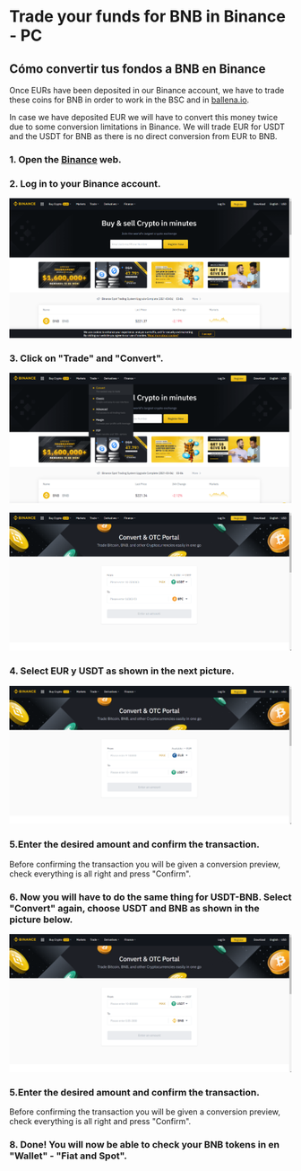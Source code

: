 # Trade your funds for BNB in Binance - PC

## Cómo convertir tus fondos a BNB en Binance

Once EURs have been deposited in our Binance account, we have to trade these coins for BNB in order to work in the BSC and in [ballena.io](https://ballena.io/). 

In case we have deposited EUR we will have to convert this money twice due to some conversion limitations in Binance. We will trade EUR for USDT and the USDT for BNB as there is no direct conversion from EUR to BNB.



### 1. Open the [Binance](https://www.binance.com/es) web.

### 

### 2. Log in to your Binance account.



![](../../../../.gitbook/assets/1en.png)



### 3. Click on "Trade" and "Convert".



![](../../../../.gitbook/assets/2en.png)

![](../../../../.gitbook/assets/3en.png)



### 4. Select EUR y USDT as shown in the next picture.



![](../../../../.gitbook/assets/4en.png)



### 5.Enter the desired amount and confirm the transaction.

Before confirming the transaction you will be given a conversion preview, check everything is all right and press "Confirm".



### 6. Now you will have to do the same thing for USDT-BNB. Select "Convert" again, choose USDT and BNB as shown in the picture below.



![](../../../../.gitbook/assets/5en.png)



### 5.Enter the desired amount and confirm the transaction.

Before confirming the transaction you will be given a conversion preview, check everything is all right and press "Confirm".



### 8. Done! You will now be able to check your BNB tokens in en "Wallet" - "Fiat and Spot".







